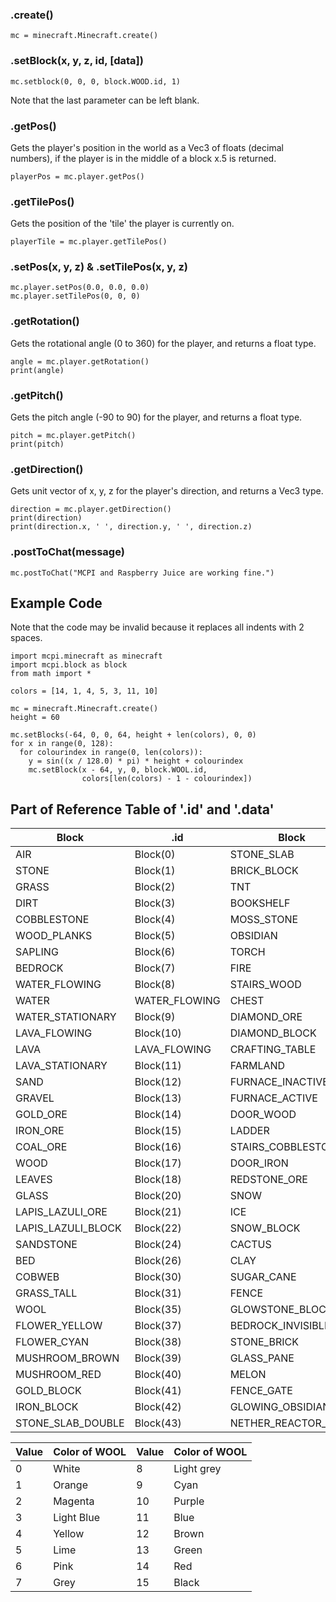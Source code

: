 ### .create()

```
mc = minecraft.Minecraft.create()
```

### .setBlock(x, y, z, id, [data])

```
mc.setblock(0, 0, 0, block.WOOD.id, 1)
```
Note that the last parameter can be left blank.

### .getPos()

Gets the player's position in the world as a Vec3 of floats (decimal numbers), if the player is in the middle of a block x.5 is returned.
```
playerPos = mc.player.getPos()
```

### .getTilePos()

Gets the position of the 'tile' the player is currently on.
```
playerTile = mc.player.getTilePos()
```

### .setPos(x, y, z) & .setTilePos(x, y, z)

```
mc.player.setPos(0.0, 0.0, 0.0)
mc.player.setTilePos(0, 0, 0)
```

### .getRotation()

Gets the rotational angle (0 to 360) for the player, and returns a float type.
```
angle = mc.player.getRotation()
print(angle)
```

### .getPitch()

Gets the pitch angle (-90 to 90) for the player, and returns a float type.
```
pitch = mc.player.getPitch()
print(pitch)
```

### .getDirection()

Gets unit vector of x, y, z for the player's direction, and returns a Vec3 type.
```
direction = mc.player.getDirection()
print(direction)
print(direction.x, ' ', direction.y, ' ', direction.z)
```

### .postToChat(message)

```
mc.postToChat("MCPI and Raspberry Juice are working fine.")
```

## Example Code

Note that the code may be invalid because it replaces all indents with 2 spaces. 
```
import mcpi.minecraft as minecraft
import mcpi.block as block
from math import *

colors = [14, 1, 4, 5, 3, 11, 10]

mc = minecraft.Minecraft.create()
height = 60

mc.setBlocks(-64, 0, 0, 64, height + len(colors), 0, 0)
for x in range(0, 128):
  for colourindex in range(0, len(colors)):
    y = sin((x / 128.0) * pi) * height + colourindex
    mc.setBlock(x - 64, y, 0, block.WOOL.id,
                colors[len(colors) - 1 - colourindex])
```

## Part of Reference Table of '.id' and '.data'

|Block               | .id           |Block               | .id       |
|--------------------|---------------|--------------------|-----------|
|AIR                 | Block(0)      |STONE_SLAB          | Block(44) |
|STONE               | Block(1)      |BRICK_BLOCK         | Block(45) |
|GRASS               | Block(2)      |TNT                 | Block(46) |
|DIRT                | Block(3)      |BOOKSHELF           | Block(47) |
|COBBLESTONE         | Block(4)      |MOSS_STONE          | Block(48) |
|WOOD_PLANKS         | Block(5)      |OBSIDIAN            | Block(49) |
|SAPLING             | Block(6)      |TORCH               | Block(50) |
|BEDROCK             | Block(7)      |FIRE                | Block(51) |
|WATER_FLOWING       | Block(8)      |STAIRS_WOOD         | Block(53) |
|WATER               | WATER_FLOWING |CHEST               | Block(54) |
|WATER_STATIONARY    | Block(9)      |DIAMOND_ORE         | Block(56) |
|LAVA_FLOWING        | Block(10)     |DIAMOND_BLOCK       | Block(57) |
|LAVA                | LAVA_FLOWING  |CRAFTING_TABLE      | Block(58) |
|LAVA_STATIONARY     | Block(11)     |FARMLAND            | Block(60) |
|SAND                | Block(12)     |FURNACE_INACTIVE    | Block(61) |
|GRAVEL              | Block(13)     |FURNACE_ACTIVE      | Block(62) |
|GOLD_ORE            | Block(14)     |DOOR_WOOD           | Block(64) |
|IRON_ORE            | Block(15)     |LADDER              | Block(65) |
|COAL_ORE            | Block(16)     |STAIRS_COBBLESTONE  | Block(67) |
|WOOD                | Block(17)     |DOOR_IRON           | Block(71) |
|LEAVES              | Block(18)     |REDSTONE_ORE        | Block(73) |
|GLASS               | Block(20)     |SNOW                | Block(78) |
|LAPIS_LAZULI_ORE    | Block(21)     |ICE                 | Block(79) |
|LAPIS_LAZULI_BLOCK  | Block(22)     |SNOW_BLOCK          | Block(80) |
|SANDSTONE           | Block(24)     |CACTUS              | Block(81) |
|BED                 | Block(26)     |CLAY                | Block(82) |
|COBWEB              | Block(30)     |SUGAR_CANE          | Block(83) |
|GRASS_TALL          | Block(31)     |FENCE               | Block(85) |
|WOOL                | Block(35)     |GLOWSTONE_BLOCK     | Block(89) |
|FLOWER_YELLOW       | Block(37)     |BEDROCK_INVISIBLE   | Block(95) |
|FLOWER_CYAN         | Block(38)     |STONE_BRICK         | Block(98) |
|MUSHROOM_BROWN      | Block(39)     |GLASS_PANE          | Block(102)|
|MUSHROOM_RED        | Block(40)     |MELON               | Block(103)|
|GOLD_BLOCK          | Block(41)     |FENCE_GATE          | Block(107)|
|IRON_BLOCK          | Block(42)     |GLOWING_OBSIDIAN    | Block(246)|
|STONE_SLAB_DOUBLE   | Block(43)     |NETHER_REACTOR_CORE | Block(247)|


|Value|Color of WOOL |Value|Color of WOOL |
|-----|--------------|-----|--------------|
|0    | White        |8    | Light grey   |
|1    | Orange       |9    | Cyan         |
|2    | Magenta      |10   | Purple       |
|3    | Light Blue   |11   | Blue         |
|4    | Yellow       |12   | Brown        |
|5    | Lime         |13   | Green        |
|6    | Pink         |14   | Red          |
|7    | Grey         |15   | Black        |

[1]: https://www.stuffaboutcode.com/p/minecraft-api-reference.html
[2]: https://github.com/zhuowei/RaspberryJuice
